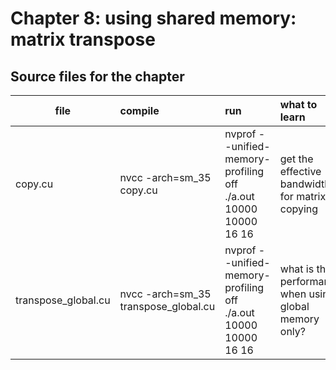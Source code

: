 # Chapter 8: using shared memory: matrix transpose


## Source files for the chapter


| file   |      compile      |  run | what to learn |
|----------|:-------------|:-----------|:-----------|
| copy.cu |  nvcc -arch=sm_35 copy.cu | nvprof --unified-memory-profiling off ./a.out 10000 10000 16 16 | get the effective bandwidth for matrix copying |
| transpose_global.cu |  nvcc -arch=sm_35 transpose_global.cu | nvprof --unified-memory-profiling off ./a.out 10000 10000 16 16 | what is the performance when using global memory only? |

